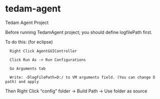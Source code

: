# tedam-agent
Tedam Agent Project

Before running TedamAgent project; you should define logfilePath first. 

To do this: (for eclipse)
	  
	  Right Click AgentGUIController
	  
	  Click Run As -> Run Configurations
	  
	  Go Arguments tab
	  
	  Write: -DlogFilePath=D:/ to VM arguments field. (You can change D path) and apply

Then Right Click “config” folder -> Build Path -> Use folder as source
